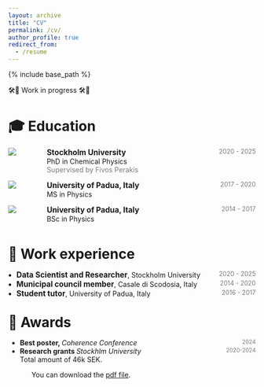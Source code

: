 ```yaml
---
layout: archive
title: "CV"
permalink: /cv/
author_profile: true
redirect_from:
  - /resume
---
```


{% include base_path %}

<!-- taken from https://emiliendupont.github.io/resume/  -->

🛠️🚧 Work in progress 🛠️🚧

<h1 style="margin-bottom: 1rem;">🎓 Education</h1>

<!-- PhD -->
<div style="display:flex;">

  <div style="flex:0.5; padding-right:5%">
    <!--
    <img src="{{ site.url }}/images/resume/su.png" style="align:left; border: 1px solid #d3d3d3; border-style: outset;">
    -->
    <img src="{{ site.url }}/images/resume/su.png" style="align:left;">
  </div>

  <div style="flex:4;">
    <p style="margin:0px">
      <b style="font-size: 110%;">Stockholm University</b>
      <span style="float:right; font-size:90%; color:#7a7a7a;">2020 - 2025 </span>
    </p>
    PhD in Chemical Physics
    <div style="color:#7a7a7a">
      Supervised by Fivos Perakis
    </div>
  </div>
</div>
<hr style="height:1em; margin:0em; visibility:hidden;" />

<!-- MS -->
<div style="display:flex;">

  <div style="flex:0.5; padding-right:5%">
    <img src="{{ site.url }}/images/resume/unipd.jpg" style="align:left;">
  </div>

  <div style="flex:4;">
    <p style="margin:0px">
      <b style="font-size: 110%;">University of Padua, Italy</b>
      <span style="float:right; font-size:90%; color:#7a7a7a;">2017 - 2020</span>
    </p>
    MS in Physics
    <!-- <div style="color:#7a7a7a">
      Advised by 
    </div> -->
  </div>
</div>
<hr style="height:1em; margin:0em; visibility:hidden;" />

<!-- BSc -->
<div style="display:flex;">

  <div style="flex:0.5; padding-right:5%">
    <img src="{{ site.url }}/images/resume/unipd.jpg" style="align:left;">
  </div>

  <div style="flex:4;">
    <p style="margin:0px">
      <b style="font-size: 110%;">University of Padua, Italy</b>
      <span style="float:right; font-size:90%; color:#7a7a7a;">2014 - 2017</span>
    </p>
    BSc in Physics
    <!-- <div style="color:#7a7a7a">
      Advised by 
    </div> -->
  </div>
</div>
<hr style="height:1em; margin:0em; visibility:hidden;" />


<!-- * Ph.D in Chemical Physics, Stockholm University, 2025
* M.S. in Physics, University of Padua, 2020
* B.S. in Ohysics, University of Padua, 2017 --> 

<h1 style="margin-top: 2rem; margin-bottom: 1rem;">💼 Work experience</h1>
<!-- <h1 style="margin-bottom: 2.5rem;">🎓 Education</h1> -->
<!--<h2>💼 Work experience</h2> -->
<ul style="padding-left: 1.2em; list-style-position: outside;">

  <li>
    <span style="font-weight: bold; font-size: 110%;">Data Scientist and Researcher</span>,
    Stockholm University
    <span style="float:right; font-size:90%; color:#7a7a7a;">2020 - 2025</span>
    <!--
    <ul>
      <li>Developed code</li>
      <li>Did something else</li>
    </ul> -->
  </li>

  <li>
    <span style="font-weight: bold; font-size: 110%;">Municipal council member</span>,
    Casale di Scodosia, Italy
    <span style="float:right; font-size:90%; color:#7a7a7a;">2014 - 2020</span>
  </li>

  <li>
    <span style="font-weight: bold; font-size: 110%;">Student tutor</span>,
    University of Padua, Italy
    <span style="float:right; font-size:90%; color:#7a7a7a;">2016 - 2017</span>
  </li>

</ul>




<h1 style="margin-top: 2rem; margin-bottom: 1rem;">🌟 Awards </h1>
<ul>
  <li>
    <b>Best poster, </b> <i>Coherence Conference</i>
    <span style="float:right; font-size:80%; color:#7a7a7a;">2024</span> <br>
  </li>

  <li>
    <b>Research grants </b> <i>Stockhlm University</i> 
    <span style="float:right; font-size:80%; color:#7a7a7a;">2020-2024</span> <br>
    Total amount of 46k SEK.
  </li>
<ul>


<!-- Update --> 

You can download the [pdf file](https://maddalenabin.github.io/files/cv.pdf).
<!-- Update --> 

<!--
Skills
======
* Skill 1
* Skill 2
  * Sub-skill 2.1
  * Sub-skill 2.2
  * Sub-skill 2.3
* Skill 3

Publications
======
  <ul>{% for post in site.publications reversed %}
    {% include archive-single-cv.html %}
  {% endfor %}</ul>
  
Talks
======
  <ul>{% for post in site.talks reversed %}
    {% include archive-single-talk-cv.html  %}
  {% endfor %}</ul>
  
Teaching
======
  <ul>{% for post in site.teaching reversed %}
    {% include archive-single-cv.html %}
  {% endfor %}</ul>
  
Service and leadership
======
* 
-->
